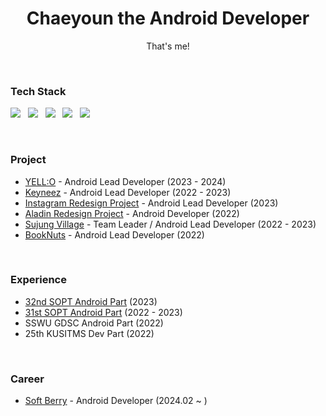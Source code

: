 <h1 align=center><b>Chaeyoun the Android Developer</b></h1>
<p align=center>
  That's me!
</p>
<br>

### Tech Stack
<p align=left>
  <img src="https://img.shields.io/badge/Android-3DDC84?style=flat-square&logo=Android&logoColor=white"/></a> &nbsp
  <img src="https://img.shields.io/badge/Kotlin-0095D5?style=flat-square&logo=Kotlin&logoColor=white"/></a> &nbsp
  <img src="https://img.shields.io/badge/Jetpack%20Compose-4285F4?style=flat-square&logo=Jetpack%20Compose&logoColor=white"/></a> &nbsp
  <img src="https://img.shields.io/badge/Java-007396?style=flat-square&logo=OpenJdk&logoColor=white"/></a> &nbsp 
  <img src="https://img.shields.io/badge/Git-f05030?style=flat-square&logo=Git&logoColor=white"/></a> &nbsp
</p>
<br>

### Project
- [YELL:O](https://github.com/team-yello/YELLO-Android) - Android Lead Developer (2023 - 2024)
- [Keyneez](https://github.com/Keyneez/Keyneez-AOS) - Android Lead Developer (2022 - 2023)
- [Instagram Redesign Project](https://github.com/CDS-Mobile1/CDS-Instagram-Android) - Android Lead Developer (2023)
- [Aladin Redesign Project](https://github.com/SOPT-TEAM6-Aladin/Aladin-AOS) - Android Developer (2022)
- [Sujung Village](https://github.com/SujungVillage/SujungVillage-User-Android) - Team Leader / Android Lead Developer (2022 - 2023)
- [BookNuts](https://github.com/Book-Nuts/booknuts-frontend) - Android Lead Developer (2022)
<br>

### Experience
- [32nd SOPT Android Part](https://github.com/GO-SOPT-ANDROID/chaeyeon-jeon) (2023)
- [31st SOPT Android Part](https://github.com/IN-SOPT-ANDROID/chaeyeon-jeon) (2022 - 2023)
- SSWU GDSC Android Part (2022)
- 25th KUSITMS Dev Part (2022)
<br>

### Career
- [Soft Berry](https://www.soft-berry.com/) - Android Developer (2024.02 ~ )

<!-- Solved.ac Stats : 플레 되찾고 돌아온다
<div align=center><img src="http://mazassumnida.wtf/api/v2/generate_badge?boj=c10ud"></div>
<br></br>
-->

<!-- Github Readme Stats
<div align=center>
  <img src="https://github-readme-stats.vercel.app/api?username=b1urrrr&show_icons=true">
</div>
-->

<!--
**b1urrrr/b1urrrr** is a ✨ _special_ ✨ repository because its `README.md` (this file) appears on your GitHub profile.

Here are some ideas to get you started:

- 🔭 I’m currently working on ...
- 🌱 I’m currently learning ...
- 👯 I’m looking to collaborate on ...
- 🤔 I’m looking for help with ...
- 💬 Ask me about ...
- 📫 How to reach me: ...
- 😄 Pronouns: ...
- ⚡ Fun fact: ...
-->
